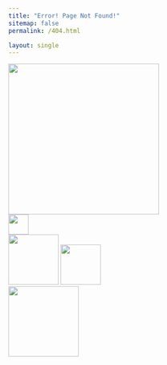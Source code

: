 ```yaml
---
title: "Error! Page Not Found!"
sitemap: false
permalink: /404.html

layout: single
---
```


<link rel="stylesheet" href="assets/css/404.css">    
<div class="stars">
    <div class="central-body">
        <img class="image-404" src="http://salehriaz.com/404Page/img/404.svg" width="300px">
    </div>
    <div class="objects">
        <img class="object_rocket" src="http://salehriaz.com/404Page/img/rocket.svg" width="40px">
        <div class="earth-moon">
            <img class="object_earth" src="http://salehriaz.com/404Page/img/earth.svg" width="100px">
            <img class="object_moon" src="http://salehriaz.com/404Page/img/moon.svg" width="80px">
        </div>
        <div class="box_astronaut">
            <img class="object_astronaut" src="http://salehriaz.com/404Page/img/astronaut.svg" width="140px">
        </div>
    </div>
    <div class="glowing_stars">
        <div class="star"></div>
        <div class="star"></div>
        <div class="star"></div>
        <div class="star"></div>
        <div class="star"></div>
    </div>
</div>